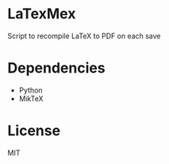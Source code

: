 # LaTexMex
Script to recompile LaTeX to PDF on each save

# Dependencies
- Python
- MikTeX

# License
MIT
